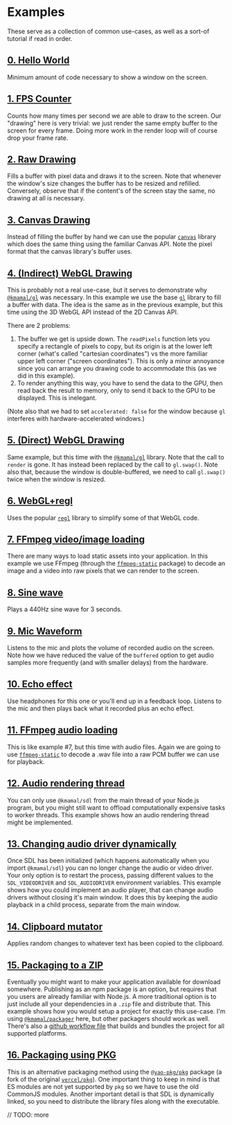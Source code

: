 # Examples

These serve as a collection of common use-cases, as well as a sort-of tutorial if read in order.

## [0. Hello World](https://github.com/kmamal/node-sdl/tree/master/examples/00-hello-world)

Minimum amount of code necessary to show a window on the screen.

## [1. FPS Counter](https://github.com/kmamal/node-sdl/tree/master/examples/01-fps-counter)

Counts how many times per second we are able to draw to the screen. Our "drawing" here is very trivial: we just render the same empty buffer to the screen for every frame. Doing more work in the render loop will of course drop your frame rate.

## [2. Raw Drawing](https://github.com/kmamal/node-sdl/tree/master/examples/02-raw-drawing)

Fills a buffer with pixel data and draws it to the screen. Note that whenever the window's size changes the buffer has to be resized and refilled. Conversely, observe that if the content's of the screen stay the same, no drawing at all is necessary.

## [3. Canvas Drawing](https://github.com/kmamal/node-sdl/tree/master/examples/03-canvas-drawing)

Instead of filling the buffer by hand we can use the popular [`canvas`](https://www.npmjs.com/package/canvas) library which does the same thing using the familiar Canvas API. Note the pixel format that the canvas library's buffer uses.

## [4. (Indirect) WebGL Drawing](https://github.com/kmamal/node-sdl/tree/master/examples/04-indirect-webgl-drawing)

This is probably not a real use-case, but it serves to demonstrate why [`@kmamal/gl`](https://github.com/kmamal/headless-gl#readme) was necessary. In this example we use the base [`gl`](https://github.com/stackgl/headless-gl#readme) library to fill a buffer with data. The idea is the same as in the previous example, but this time using the 3D WebGL API instead of the 2D Canvas API.

There are 2 problems:
1. The buffer we get is upside down. The `readPixels` function lets you specify a rectangle of pixels to copy, but its origin is at the lower left corner (what's called "cartesian coordinates") vs the more familiar upper left corner ("screen coordinates"). This is only a minor annoyance since you can arrange you drawing code to accommodate this (as we did in this example).
1. To render anything this way, you have to send the data to the GPU, then read back the result to memory, only to send it back to the GPU to be displayed. This is inelegant.

(Note also that we had to set `accelerated: false` for the window because `gl` interferes with hardware-accelerated windows.)

## [5. (Direct) WebGL Drawing](https://github.com/kmamal/node-sdl/tree/master/examples/05-webgl-drawing)

Same example, but this time with the [`@kmamal/gl`](https://github.com/kmamal/headless-gl#readme) library. Note that the call to `render` is gone. It has instead been replaced by the call to `gl.swap()`. Note also that, because the window is double-buffered, we need to call `gl.swap()` twice when the window is resized.

## [6. WebGL+regl](https://github.com/kmamal/node-sdl/tree/master/examples/06-webgl-regl)

Uses the popular [`regl`](https://www.npmjs.com/package/regl) library to simplify some of that WebGL code.

## [7. FFmpeg video/image loading](https://github.com/kmamal/node-sdl/tree/master/examples/07-ffmpeg)

There are many ways to load static assets into your application. In this example we use FFmpeg (through the [`ffmpeg-static`](https://www.npmjs.com/package/ffmpeg-static) package) to decode an image and a video into raw pixels that we can render to the screen.

## [8. Sine wave](https://github.com/kmamal/node-sdl/tree/master/examples/08-sine-wave)

Plays a 440Hz sine wave for 3 seconds.

## [9. Mic Waveform](https://github.com/kmamal/node-sdl/tree/master/examples/09-mic-waveform)

Listens to the mic and plots the volume of recorded audio on the screen. Note how we have reduced the value of the `buffered` option to get audio samples more frequently (and with smaller delays) from the hardware.

## [10. Echo effect](https://github.com/kmamal/node-sdl/tree/master/examples/10-echo)

Use headphones for this one or you'll end up in a feedback loop. Listens to the mic and then plays back what it recorded plus an echo effect.

## [11. FFmpeg audio loading](https://github.com/kmamal/node-sdl/tree/master/examples/11-ffmpeg-audio)

This is like example #7, but this time with audio files. Again we are going to use [`ffmpeg-static`](https://www.npmjs.com/package/ffmpeg-static) to decode a .wav file into a raw PCM buffer we can use for playback.

## [12. Audio rendering thread](https://github.com/kmamal/node-sdl/tree/master/examples/12-audio-thread)

You can only use `@kmamal/sdl` from the main thread of your Node.js program, but you might still want to offload computationally expensive tasks to worker threads. This example shows how an audio rendering thread might be implemented.

## [13. Changing audio driver dynamically](https://github.com/kmamal/node-sdl/tree/master/examples/13-audio-driver)
Once SDL has been initialized (which happens automatically when you import `@kmamal/sdl`) you can no longer change the audio or video driver.
Your only option is to restart the process, passing different values to the `SDL_VIDEODRIVER` and `SDL_AUDIODRIVER` environment variables.
This example shows how you could implement an audio player, that can change audio drivers without closing it's main window.
It does this by keeping the audio playback in a child process, separate from the main window.

## [14. Clipboard mutator](https://github.com/kmamal/node-sdl/tree/master/examples/14-clipboard-mutator)

Applies random changes to whatever text has been copied to the clipboard.

## [15. Packaging to a ZIP](https://github.com/kmamal/node-sdl/tree/master/examples/15-packaging)

Eventually you might want to make your application available for download somewhere. Publishing as an npm package is an option, but requires that you users are already familiar with Node.js. A more traditional option is to just include all your dependencies in a `.zip` file and distribute that. This example shows how you would setup a project for exactly this use-case. I'm using [`@kmamal/packager`](https://github.com/kmamal/packager#readme) here, but other packagers should work as well. There's also a [github workflow file](https://github.com/kmamal/node-sdl/tree/master/examples/15-packaging/.github/workflows/build.yml) that builds and bundles the project for all supported platforms.

## [16. Packaging using PKG](https://github.com/kmamal/node-sdl/tree/master/examples/16-pkg)

This is an alternative packaging method using the [`@yao-pkg/pkg`](https://www.npmjs.com/package/@yao-pkg/pkg) package (a fork of the original [`vercel/pkg`](https://github.com/vercel/pkg)). One important thing to keep in mind is that ES modules are not yet supported by `pkg` so we have to use the old CommonJS modules. Another important detail is that SDL is dynamically linked, so you need to distribute the library files along with the executable.


// TODO: more
